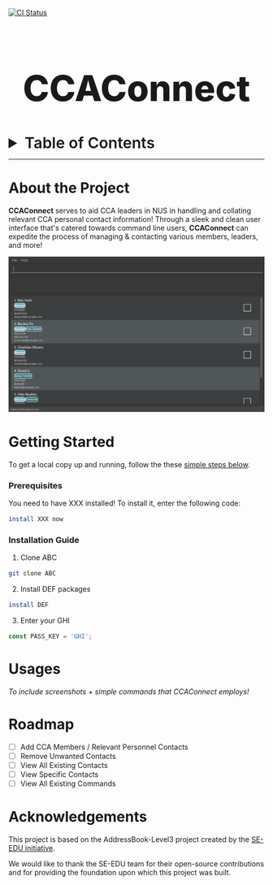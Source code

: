 [![CI Status](https://github.com/se-edu/addressbook-level3/workflows/Java%20CI/badge.svg)](https://github.com/AY2425S1-CS2103T-F11-2/tp/actions)
<!-- Project Title -->
<div align="center">
  <h1 style="font-weight:800;font-size:70px;">CCAConnect</h1>
</div>

<!-- Table of Content -->
<details>
  <summary style="font-weight:600;font-size:30px;">Table of Contents</summary>

  + <a href="#about-the-project" style="font-size:20px;">About the Project</a>
  + <a href="#getting-started" style="font-size:20px;">Getting Started</a>
    + <a href="#prerequisites" style="font-size:15px;">Prerequisites</a>
    + <a href="#installation-guide" style="font-size:15px;">Installation Guide</a>
  + <a href="#usages" style="font-size:20px;">Usages</a>
  + <a href="#roadmap" style="font-size:20px;">Feature Roadmap</a>
  + <a href="#acknowledgements" style="font-size:20px;">Acknowledgements</a>
</details>

___

<!-- Project Details -->
# About the Project
**CCAConnect** serves to aid CCA leaders in NUS in handling and collating relevant CCA personal contact information! Through a sleek and clean user interface that's catered towards command line users, **CCAConnect** can expedite the process of managing & contacting various members, leaders, and more!

![Ui](docs/images/startUpPage.png)

<!-- Project Installation Guide -->
# Getting Started
To get a local copy up and running, follow the these [simple steps below](#prerequisites).

<!-- Prerequisites -->
### Prerequisites
You need to have XXX installed! To install it, enter the following code:
```sh
install XXX now
```

<!-- Installation Guide -->
### Installation Guide
1. Clone ABC
```sh
git clone ABC
```
2. Install DEF packages
```sh
install DEF
```
3. Enter your GHI
```js
const PASS_KEY = 'GHI';
```

<!-- Usages -->
# Usages
*To include screenshots + simple commands that CCAConnect employs!*

<!-- Feature Roadmap -->
# Roadmap
- [ ] Add CCA Members / Relevant Personnel Contacts
- [ ] Remove Unwanted Contacts
- [ ] View All Existing Contacts
- [ ] View Specific Contacts
- [ ] View All Existing Commands

<!-- Acknowledgements -->
# Acknowledgements
This project is based on the AddressBook-Level3 project created by the [SE-EDU initiative](https://se-education.org).

We would like to thank the SE-EDU team for their open-source contributions and for providing the foundation
upon which this project was built.

